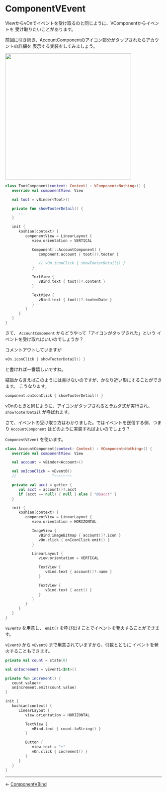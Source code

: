 
ComponentVEvent
================================================================================

ViewからvOnでイベントを受け取るのと同じように、VComponentからイベントを
受け取りたいことがあります。

前回に引き続き、AccountComponentのアイコン部分がタップされたらアカウントの詳細を
表示する実装をしてみましょう。

<img src="https://raw.github.com/wcaokaze/Vue.android/master/imgs/example_status.png" width="405px">

```kotlin
class TootComponent(context: Context) : VComponent<Nothing>() {
   override val componentView: View

   val toot = vBinder<Toot>()

   private fun showTooterDetail() {
      ...
   }

   init {
      koshian(context) {
         componentView = LinearLayout {
            view.orientation = VERTICAL

            Component[::AccountComponent] {
               component.account { toot()?.tooter }

               // vOn.iconClick { showTooterDetail() }
            }

            TextView {
               vBind.text { toot()?.content }
            }

            TextView {
               vBind.text { toot()?.tootedDate }
            }
         }
      }
   }
}
```
さて、 `AccountComponent` からどうやって「アイコンがタップされた」という
イベントを受け取ればいいのでしょうか？

コメントアウトしていますが
```kotlin
vOn.iconClick { showTooterDetail() }
```
と書ければ一番嬉しいですね。

結論から言えばこのようには書けないのですが、かなり近い形にすることができます。
こうなります。
```kotlin
component.onIconClick { showTooterDetail() }
```

vOnのときと同じように、アイコンがタップされるとラムダ式が実行され、
`showTooterDetail` が呼ばれます。

さて、イベントの受け取り方はわかりました。ではイベントを送信する側、つまり
`AccountComponent` はどのように実装すればよいのでしょう？

`ComponentVEvent` を使います。

```kotlin
class AccountComponent(context: Context) : VComponent<Nothing>() {
   override val componentView: View

   val account = vBinder<Account>()

   val onIconClick = vEvent0()
   //                ^~~~~~~~~

   private val acct = getter {
      val acct = account()?.acct
      if (acct == null) { null } else { "@$acct" }
   }

   init {
      koshian(context) {
         componentView = LinearLayout {
            view.orientation = HORIZONTAL

            ImageView {
               vBind.imageBitmap { account()?.icon }
               vOn.click { onIconClick.emit() }
            }

            LinearLayout {
               view.orientation = VERTICAL

               TextView {
                  vBind.text { account()?.name }
               }

               TextView {
                  vBind.text { acct() }
               }
            }
         }
      }
   }
}
```
`vEvent0` を用意し、 `emit()` を呼び出すことでイベントを発火することができます。

`vEvent0` から `vEvent8` まで用意されていますから、引数とともに
イベントを発火することもできます。

```kotlin
private val count = state(0)

val onIncrement = vEvent1<Int>()

private fun increment() {
   count.value++
   onIncrement.emit(count.value)
}

init {
   koshian(context) {
      LinearLayout {
         view.orientation = HORIZONTAL

         TextView {
            vBind.text { count.toString() }
         }

         Button {
            view.text = "+"
            vOn.click { increment() }
         }
      }
   }
}
```


* * * * * * * * * * * * * * * * * * * * * * * * * * * * * * * * * * * * * * * *

← [ComponentVBind](ComponentVBinder.md)

